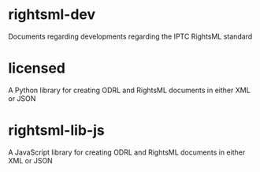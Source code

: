rightsml-dev
============

Documents regarding developments regarding the IPTC RightsML standard

licensed
========

A Python library for creating ODRL and RightsML documents in either XML or JSON

rightsml-lib-js
===============

A JavaScript library for creating ODRL and RightsML documents in either XML or JSON
